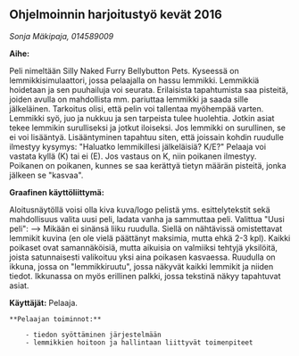 ## Ohjelmoinnin harjoitustyö kevät 2016
_Sonja Mäkipaja, 014589009_

**Aihe:** 

Peli nimeltään Silly Naked Furry Bellybutton Pets. Kyseessä on lemmikkisimulaattori, jossa pelaajalla on hassu lemmikki. Lemmikkiä hoidetaan ja sen puuhailuja voi seurata. Erilaisista tapahtumista saa pisteitä, joiden avulla on mahdollista mm. pariuttaa lemmikki ja saada sille jälkeläinen. Tarkoitus olisi, että pelin voi tallentaa myöhempää varten. Lemmikki syö, juo ja nukkuu ja sen tarpeista tulee huolehtia. Jotkin asiat tekee lemmikin surulliseksi ja jotkut iloiseksi. Jos lemmikki on surullinen, se ei voi lisääntyä. Lisääntyminen tapahtuu siten, että joissain kohdin ruudulle ilmestyy kysymys: "Haluatko lemmikillesi jälkeläisiä? K/E?" Pelaaja voi vastata kyllä (K) tai ei (E). Jos vastaus on K, niin poikanen ilmestyy. Poikanen on poikanen, kunnes se saa kerättyä tietyn määrän pisteitä, jonka jälkeen se "kasvaa".

**Graafinen käyttöliittymä:**

Aloitusnäytöllä voisi olla kiva kuva/logo pelistä yms. esittelytekstit sekä mahdollisuus valita uusi peli, ladata vanha ja sammuttaa peli. Valittua "Uusi peli": --> Mikään ei sinänsä liiku ruudulla. Siellä on nähtävissä omistettavat lemmikit kuvina (en ole vielä päättänyt maksimia, mutta ehkä 2-3 kpl). Kaikki poikaset ovat samannäköisiä, mutta aikuisia on valmiiksi tehtyjä yksilöitä, joista satunnaisesti valikoituu yksi aina poikasen kasvaessa. Ruudulla on ikkuna, jossa on "lemmikkiruutu", jossa näkyvät kaikki lemmikit ja niiden tiedot. Ikkunassa on myös erillinen palkki, jossa tekstinä näkyy tapahtuvat asiat.

**Käyttäjät:** Pelaaja.

	**Pelaajan toiminnot:**
	
		- tiedon syöttäminen järjestelmään
		- lemmikkien hoitoon ja hallintaan liittyvät toimenpiteet
